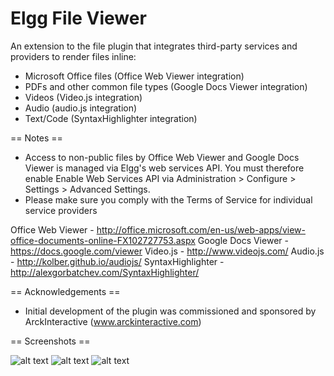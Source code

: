 Elgg File Viewer
================

An extension to the file plugin that integrates third-party services
and providers to render files inline:

* Microsoft Office files (Office Web Viewer integration)
* PDFs and other common file types (Google Docs Viewer integration)
* Videos (Video.js integration)
* Audio (audio.js integration)
* Text/Code (SyntaxHighlighter integration)


== Notes ==

* Access to non-public files by Office Web Viewer and
Google Docs Viewer is managed via Elgg's web services API. You must therefore
enable Enable Web Services API via Administration > Configure > Settings >
Advanced Settings.
* Please make sure you comply with the Terms of Service for individual service
providers

Office Web Viewer - http://office.microsoft.com/en-us/web-apps/view-office-documents-online-FX102727753.aspx
Google Docs Viewer - https://docs.google.com/viewer
Video.js - http://www.videojs.com/
Audio.js - http://kolber.github.io/audiojs/
SyntaxHighlighter - http://alexgorbatchev.com/SyntaxHighlighter/


== Acknowledgements ==

* Initial development of the plugin was commissioned and sponsored by
ArckInteractive (www.arckinteractive.com)


== Screenshots ==

![alt text](https://raw.github.com/hypeJunction/elgg_file_viewer/master/screenshots/pdf.png "PDF")
![alt text](https://raw.github.com/hypeJunction/elgg_file_viewer/master/screenshots/powerpoint.png "Powerpoint")
![alt text](https://raw.github.com/hypeJunction/elgg_file_viewer/master/screenshots/video.png "Video")